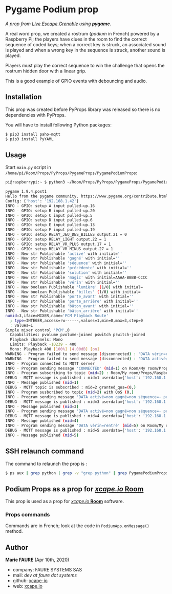﻿# Pygame Podium prop
*A prop from <a href="https://www.live-escape.net/" target="_blank">Live Escape Grenoble</a> using **pygame**.*

A real word prop, we created a rostrum (*podium* in French) powered by a Raspberry Pi; the players have clues in the room to find the correct sequence of coded keys; when a correct key is struck, an associated sound is played and when a wrong key in the sequence is struck, another sound is played.

Players must play the correct sequence to win the challenge that opens the rostrum hidden door with a linear grip.

This is a good example of GPIO events with debouncing and audio.

## Installation
This prop was created before PyProps library was released so there is no dependencies with PyProps.

You will have to install following Python packages:
```bash
$ pip3 install paho-mqtt
$ pip3 install PyYAML
```

## Usage
Start `main.py` script in `/home/pi/Room/Props/PyProps/PygameProps/PygamePodiumProps`:

```bash
pi@raspberrypi:~ $ python3 ~/Room/Props/PyProps/PygameProps/PygamePodiumProps/main.py -s 192.168.1.42 -d

pygame 1.9.4.post1
Hello from the pygame community. https://www.pygame.org/contribute.html
Config: {'host': '192.168.1.42'}
INFO - GPIO: setup A input pulled-up.16
INFO - GPIO: setup B input pulled-up.20
INFO - GPIO: setup C input pulled-up.5
INFO - GPIO: setup D input pulled-up.6
INFO - GPIO: setup E input pulled-up.13
INFO - GPIO: setup F input pulled-up.19
INFO - GPIO: setup RELAY_JEU_DES_BILLES output.21 = 0
INFO - GPIO: setup RELAY_LIGHT output.22 = 1
INFO - GPIO: setup RELAY_VR_PLUS output.17 = 1
INFO - GPIO: setup RELAY_VR_MINUS output.27 = 1
INFO - New str Publishable 'activé' with initial=''
INFO - New str Publishable 'gagné' with initial=''
INFO - New str Publishable 'séquence' with initial=''
INFO - New str Publishable 'précédente' with initial=''
INFO - New str Publishable 'solution' with initial=''
INFO - New str Publishable 'magic' with initial=AAAA-BBBB-CCCC
INFO - New str Publishable 'vérin' with initial=''
INFO - New boolean Publishable 'lumière' (1/0) with initial=
INFO - New boolean Publishable 'billes' (1/0) with initial=
INFO - New str Publishable 'porte_avant' with initial=''
INFO - New str Publishable 'porte_arrière' with initial=''
INFO - New str Publishable 'bâton_avant' with initial=''
INFO - New str Publishable 'bâton_arrière' with initial=''
numid=3,iface=MIXER,name='PCM Playback Route'
  ; type=INTEGER,access=rw------,values=1,min=0,max=3,step=0
  : values=1
Simple mixer control 'PCM',0
  Capabilities: pvolume pvolume-joined pswitch pswitch-joined
  Playback channels: Mono
  Limits: Playback -10239 - 400
  Mono: Playback 400 [100%] [4.00dB] [on]
WARNING - Program failed to send message (disconnected) : 'DATA vérin=en rentrée'
WARNING - Program failed to send message (disconnected) : 'DATA activé=non gagné=non séquence=- précédente=- solution=EDCA-EDAF-FBCE magic=AAAA-BBBB-CCCC vérin=en rentrée lumière=0 billes=0 porte_avant=3000 porte_arrière=4000 bâton_avant=6000 bâton_arrière=7000'
INFO - Program connected to MQTT server
INFO - Program sending message 'CONNECTED' (mid=1) on Room/My room/Props/Raspberry Podium/app-outbox
INFO - Program subscribing to topic (mid=2) : Room/My room/Props/Raspberry Podium/inbox
DEBUG - MQTT message is published : mid=1 userdata={'host': '192.168.1.42', 'port': 1883}
INFO - Message published (mid=1)
DEBUG - MQTT topic is subscribed : mid=2 granted_qos=(0,)
INFO - Program susbcribed to topic (mid=2) with QoS (0,)
INFO - Program sending message 'DATA activé=non gagné=non séquence=- précédente=- solution=EDCA-EDAF-FBCE magic=AAAA-BBBB-CCCC vérin=en rentrée lumière=0 billes=0 porte_avant=3000 porte_arrière=4000 bâton_avant=6000 bâton_arrière=7000' (mid=3) on Room/My room/Props/Raspberry Podium/app-outbox
DEBUG - MQTT message is published : mid=3 userdata={'host': '192.168.1.42', 'port': 1883}
INFO - Message published (mid=3)
INFO - Program sending message 'DATA activé=non gagné=non séquence=- précédente=- solution=EDCA-EDAF-FBCE magic=AAAA-BBBB-CCCC vérin=en rentrée lumière=0 billes=0 porte_avant=3000 porte_arrière=4000 bâton_avant=6000 bâton_arrière=7000' (mid=4) on Room/My room/Props/Raspberry Podium/app-outbox
DEBUG - MQTT message is published : mid=4 userdata={'host': '192.168.1.42', 'port': 1883}
INFO - Message published (mid=4)
INFO - Program sending message 'DATA vérin=rentré' (mid=5) on Room/My room/Props/Raspberry Podium/app-outbox
DEBUG - MQTT message is published : mid=5 userdata={'host': '192.168.1.42', 'port': 1883}
INFO - Message published (mid=5)

```


## SSH relaunch command
The command to relaunch the prop is :

```bash
$ ps aux | grep python | grep -v "grep python" | grep PygamePodiumProps/main.py | awk '{print $2}' | xargs kill -9 && screen -d -m python3 /home/pi/Room/Props/PyProps/PygameProps/PygamePodiumProps/main.py -s %BROKER%
```


## Podium Props as a prop for <a href="https://xcape.io/" target="_blank">*xcape.io* **Room**</a>
This prop is used as a prop for <a href="https://xcape.io/" target="_blank">*xcape.io* **Room**</a> software.

### Props commands
Commands are in French; look at the code in `PodiumApp.onMessage()` method.


## Author

**Marie FAURE** (Apr 10th, 2020)
* company: FAURE SYSTEMS SAS
* mail: *dev at faure dot systems*
* github: <a href="https://github.com/xcape-io?tab=repositories" target="_blank">xcape-io</a>
* web: <a href="https://xcape.io/" target="_blank">xcape.io</a>